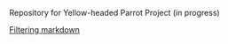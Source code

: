 Repository for Yellow-headed Parrot Project (in progress)

[Filtering markdown](https://brendarramirez.github.io/yellow_headed_parrot/oratrix_snp_filtering.html)
